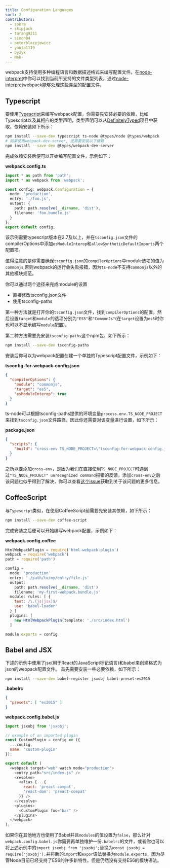 ```yaml
---
title: Configuration Languages
sort: 2
contributors:
  - sokra
  - skipjack
  - tarang9211
  - simon04
  - peterblazejewicz
  - youta1119
  - byzyk
  - Nek-
---
```


webpack支持使用多种编程语言和数据描述格式来编写配置文件。在[node-interpret](https://github.com/gulpjs/interpret)中你可以找到当前所支持的文件类型列表，通过[node-interpret](https://github.com/gulpjs/interpret)webpack能够处理这些类型的配置文件。

## Typescript
要使用[Typescript](https://www.typescriptlang.org/)来编写webpack配置，你需要先安装必要的依赖，比如Typescript以及其相应的类型声明，类型声明可以从[DefinitelyTyped](https://definitelytyped.org/)项目中获取，依赖安装如下所示：
```bash
npm install --save-dev typescript ts-node @types/node @types/webpack
# 如果使用webpack-dev-server, 还需要安装以下依赖
npm install --save-dev @types/webpack-dev-server
```  
完成依赖安装后便可以开始编写配置文件，示例如下：  

__webpack.config.ts__ 
```typescript
import * as path from 'path';
import * as webpack from 'webpack';

const config: webpack.Configuration = {
  mode: 'production',
  entry: './foo.js',
  output: {
    path: path.resolve(__dirname, 'dist'),
    filename: 'foo.bundle.js'
  }
};
export default config;
```  
该示例需要typescript版本在2.7及以上，并在`tsconfig.json`文件的compilerOptions中添加`esModuleInterop`和`allowSyntheticDefaultImports`两个配置项。  

值得注意的是你需要确保`tsconfig.json`的`compilerOptions`中module选项的值为`commonjs`,否则webpack的运行会失败报错，因为`ts-node`不支持`commonjs`以外的其他模块规范。  

你可以通过两个途径来完成module的设置
* 直接修改tsconfig.json文件  
* 使用tsconfig-paths 

第一种方法就是打开你的`tsconfig.json`文件，找到`compilerOptions`的配置，然后设置`target`和`module`的选项分别为`"ES5"`和`"CommonJs"`(在`target`设置为`es5`时你也可以不显示编写`module`配置)。  

第二种方法需要先安装`tsconfig-paths`这个npm包，如下所示：
```bash
npm install --save-dev tsconfig-paths
```  
安装后你可以为webpack配置创建一个单独的Typescript配置文件，示例如下：  

__tsconfig-for-webpack-config.json__
```json
{
  "compilerOptions": {
    "module": "commonjs",
    "target": "es5",
    "esModuleInterop": true
  }
}
```
ts-node可以根据tsconfig-paths提供的环境变量`process.env.TS_NODE_PROJECT`来找到`tsconfig.json`文件路径，因此你还需要对该变量进行设置，如下所示：  

__package.json__
```json
{
  "scripts": {
    "build": "cross-env TS_NODE_PROJECT=\"tsconfig-for-webpack-config.json\" webpack"
  }
}
```  
之所以要添加`cross-env`，是因为我们在直接使用`TS_NODE_PROJECT`时遇到过`"TS_NODE_PROJECT" unrecognized command`报错的反馈，添加`cross-env`之后该问题也似乎得到了解决，你可以查看[这个issue](https://github.com/webpack/webpack.js.org/issues/2733)获取到关于该问题的更多信息。  

## CoffeeScript  
与`Typescript`类似，在使用CoffeeScript前需要先安装其依赖，如下所示：  
```bash
npm install --save-dev coffee-script
```  
完成安装之后便可以开始编写webpack配置，示例如下： 

__webpack.config.coffee__
```js
HtmlWebpackPlugin = require('html-webpack-plugin')
webpack = require('webpack')
path = require('path')

config =
  mode: 'production'
  entry: './path/to/my/entry/file.js'
  output:
    path: path.resolve(__dirname, 'dist')
    filename: 'my-first-webpack.bundle.js'
  module: rules: [ {
    test: /\.(js|jsx)$/
    use: 'babel-loader'
  } ]
  plugins: [
    new HtmlWebpackPlugin(template: './src/index.html')
  ]

module.exports = config
```  
## Babel and JSX
下述的示例中使用了jsx(用于React的JavaScript标记语言)和babel来创建格式为json的webpack配置文件。
首先需要安装一些必要依赖，如下所示：  
```bash
npm install --save-dev babel-register jsxobj babel-preset-es2015
```  
__.babelrc__
```json
{
  "presets": [ "es2015" ]
}
```
__webpack.config.babel.js__
```js
import jsxobj from 'jsxobj';

// example of an imported plugin
const CustomPlugin = config => ({
  ...config,
  name: 'custom-plugin'
});

export default (
  <webpack target="web" watch mode="production">
    <entry path="src/index.js" />
    <resolve>
      <alias {...{
        react: 'preact-compat',
        'react-dom': 'preact-compat'
      }} />
    </resolve>
    <plugins>
      <CustomPlugin foo="bar" />
    </plugins>
  </webpack>
);
```  
如果你在其他地方也使用了Babel并且`modules`的值设置为`false`，那么针对`webpack.config.babel.js`你需要再单独维护一份`.babelrc`的文件，或者你也可以将上述示例中的`import jsxobj from 'jsxobj';`替换为`const jsxobj = require('jsxobj');`并将新的`import`和`expor`语法替换为`module.exports`，因为尽管Node目前已经支持了ES6的许多新特性，但是仍然没有支持ES6的模块语法。